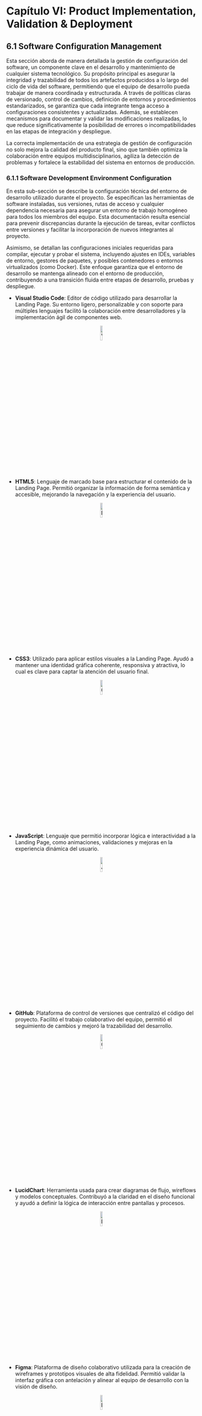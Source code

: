 # Capítulo VI: Product Implementation, Validation & Deployment

## 6.1 Software Configuration Management

Esta sección aborda de manera detallada la gestión de configuración del software, un componente clave en el desarrollo y mantenimiento de cualquier sistema tecnológico. Su propósito principal es asegurar la integridad y trazabilidad de todos los artefactos producidos a lo largo del ciclo de vida del software, permitiendo que el equipo de desarrollo pueda trabajar de manera coordinada y estructurada. A través de políticas claras de versionado, control de cambios, definición de entornos y procedimientos estandarizados, se garantiza que cada integrante tenga acceso a configuraciones consistentes y actualizadas. Además, se establecen mecanismos para documentar y validar las modificaciones realizadas, lo que reduce significativamente la posibilidad de errores o incompatibilidades en las etapas de integración y despliegue.

La correcta implementación de una estrategia de gestión de configuración no solo mejora la calidad del producto final, sino que también optimiza la colaboración entre equipos multidisciplinarios, agiliza la detección de problemas y fortalece la estabilidad del sistema en entornos de producción.

### 6.1.1 Software Development Environment Configuration

En esta sub-sección se describe la configuración técnica del entorno de desarrollo utilizado durante el proyecto. Se especifican las herramientas de software instaladas, sus versiones, rutas de acceso y cualquier dependencia necesaria para asegurar un entorno de trabajo homogéneo para todos los miembros del equipo. Esta documentación resulta esencial para prevenir discrepancias durante la ejecución de tareas, evitar conflictos entre versiones y facilitar la incorporación de nuevos integrantes al proyecto.

Asimismo, se detallan las configuraciones iniciales requeridas para compilar, ejecutar y probar el sistema, incluyendo ajustes en IDEs, variables de entorno, gestores de paquetes, y posibles contenedores o entornos virtualizados (como Docker). Este enfoque garantiza que el entorno de desarrollo se mantenga alineado con el entorno de producción, contribuyendo a una transición fluida entre etapas de desarrollo, pruebas y despliegue.



- **Visual Studio Code**: Editor de código utilizado para desarrollar la Landing Page. Su entorno ligero, personalizable y con soporte para múltiples lenguajes facilitó la colaboración entre desarrolladores y la implementación ágil de componentes web.

<div style="text-align: center;">
  <img src="./assets/visualstudio.png" alt="Visual Studio Code" style="width:10%;"/>
</div>

- **HTML5**: Lenguaje de marcado base para estructurar el contenido de la Landing Page. Permitió organizar la información de forma semántica y accesible, mejorando la navegación y la experiencia del usuario.

<div style="text-align: center;">
  <img src="./assets/html5.png" alt="HTML 5" style="width:10%;"/>
</div>

- **CSS3**: Utilizado para aplicar estilos visuales a la Landing Page. Ayudó a mantener una identidad gráfica coherente, responsiva y atractiva, lo cual es clave para captar la atención del usuario final.

<div style="text-align: center;">
  <img src="./assets/css3.png" alt="CSS 3" style="width:10%;"/>
</div>

- **JavaScript**: Lenguaje que permitió incorporar lógica e interactividad a la Landing Page, como animaciones, validaciones y mejoras en la experiencia dinámica del usuario.

<div style="text-align: center;">
  <img src="./assets/js.png" alt="JavaScript" style="width:10%;"/>
</div>

- **GitHub**: Plataforma de control de versiones que centralizó el código del proyecto. Facilitó el trabajo colaborativo del equipo, permitió el seguimiento de cambios y mejoró la trazabilidad del desarrollo.

<div style="text-align: center;">
  <img src="./assets/github.png" alt="Github" style="width:10%;"/>
</div>

- **LucidChart**: Herramienta usada para crear diagramas de flujo, wireflows y modelos conceptuales. Contribuyó a la claridad en el diseño funcional y ayudó a definir la lógica de interacción entre pantallas y procesos.

<div style="text-align: center;">
  <img src="./assets/lucidchart.png" alt="LucidChart" style="width:10%;"/>
</div>

- **Figma**: Plataforma de diseño colaborativo utilizada para la creación de wireframes y prototipos visuales de alta fidelidad. Permitió validar la interfaz gráfica con antelación y alinear al equipo de desarrollo con la visión de diseño.

<div style="text-align: center;">
  <img src="./assets/figma.png" alt="Figma" style="width:10%;"/>
</div>

- **Android Studio**: Entorno de desarrollo para la aplicación móvil. Proporcionó las herramientas necesarias para programar, depurar, probar y empaquetar la app en dispositivos Android.

<div style="text-align: center;">
  <img src="./assets/androidstudio.png" alt="CSS 3" style="width:10%;"/>
</div>

- **Kotlin**: Lenguaje de programación moderno utilizado para desarrollar la aplicación móvil. Su sintaxis clara y concisa mejoró la eficiencia del código y la productividad del equipo, alineándose con las mejores prácticas de desarrollo en Android.

<div style="text-align: center;">
  <img src="./assets/kotilin.png" alt="Kotlin" style="width:10%;"/>
</div>

- **Trello**: Plataforma de gestión de tareas basada en tableros y tarjetas, utilizada para organizar y hacer seguimiento del progreso del equipo durante el desarrollo del proyecto. Facilitó la planificación de sprints, la asignación de responsabilidades y la visualización del avance en tiempo real, promoviendo una colaboración efectiva y una mejor administración del tiempo.

<div style="text-align: center;">
  <img src="./assets/Trello.png" alt="Trello" style="width:10%;"/>
</div>

- **Angular**: Framework de desarrollo web basado en TypeScript, empleado para construir la interfaz del panel administrativo. Su arquitectura modular, compatibilidad con APIs REST y componentes reutilizables facilitaron el desarrollo de un entorno web responsivo, escalable y mantenible.

<div style="text-align: center;"> <img src="./assets/angular.png" alt="Angular" style="width:10%;"/> </div>

- **NestJS**: Framework progresivo de Node.js utilizado para el desarrollo del backend de la plataforma. Permite estructurar los microservicios de manera modular y escalable, integrando MQTT para la comunicación IoT, REST APIs para el consumo desde Angular y Flutter, y PostgreSQL como base de datos principal.

<div style="text-align: center;"> <img src="./assets/nestjs.png" alt="NestJS" style="width:10%;"/> </div>

- **Node.js y npm**: Entorno de ejecución de JavaScript y su gestor de paquetes, utilizados para instalar dependencias y ejecutar scripts de desarrollo y despliegue tanto del frontend (Angular) como del backend (NestJS).

<div style="text-align: center;"> <img src="./assets/nodejs.png" alt="Node.js" style="width:10%;"/> </div>

- **Postman**: Herramienta de testing de APIs utilizada para validar la comunicación entre el backend y los clientes web/móvil. Permitió automatizar peticiones HTTP, gestionar entornos y realizar pruebas de integración antes del despliegue.

<div style="text-align: center;"> <img src="./assets/postman.png" alt="Postman" style="width:10%;"/> </div>

- **Git**: Sistema de control de versiones distribuido utilizado para el seguimiento de cambios y la colaboración en el código fuente del proyecto. Permitió mantener ramas independientes por módulo (web, móvil, backend) y facilitar la integración continua.

<div style="text-align: center;"> <img src="./assets/git.png" alt="Git" style="width:10%;"/> </div>


Cada una de estas herramientas fue seleccionada estratégicamente para cumplir con los objetivos del proyecto, asegurando una solución tecnológica robusta, escalable y centrada en la experiencia del usuario.

### 6.1.2 Source Code Management

**Repositorio de la Landing Page:**  
Durante el desarrollo de la Landing Page, utilizamos un repositorio centralizado en GitHub para almacenar y gestionar el código fuente del proyecto. Esto permitió el trabajo colaborativo, el control de versiones y la trazabilidad de cambios en el desarrollo.

**Implementación de GitFlow:**  
Para nuestra estrategia de gestión de versiones con Git, nos basamos en el modelo de ramificación propuesto en el artículo _“A successful Git branching model”_ de Vincent Driessen. Adoptamos el enfoque **GitFlow**, el cual proporciona una estructura clara y organizada para el desarrollo colaborativo, facilitando la integración y el mantenimiento del código.

- **Rama Principal (`main`)**: Contiene la versión estable en producción.  
- **Rama de Desarrollo (`develop`)**: Integra los últimos avances y funcionalidades en desarrollo. Actúa como entorno de integración continua.  
- **Rama de Lanzamiento (`release`)**: Utilizada para preparar una nueva versión del producto, permitiendo ajustes finales antes de su despliegue.  
  - Deriva de: `develop`  
  - Se fusiona con: `develop` y `main`  
- **Rama de Características (`feature`)**: Destinada al desarrollo de nuevas funcionalidades específicas del producto.  
  - Deriva de: `develop`  
  - Se fusiona con: `develop`  
- **Rama de Corrección Rápida (`hotfix`)**: Diseñada para aplicar soluciones urgentes a errores críticos detectados en producción.  
  - Deriva de: `main`  
  - Se fusiona con: `develop` y `main`  
- **Rama de Alcance (`scope`)**: Rama personalizada creada para gestionar desarrollos relacionados con un módulo o funcionalidad específica de gran tamaño o impacto. Su objetivo es permitir el aislamiento de tareas que abarquen múltiples ramas `feature`, mejorando la organización y facilitando su integración progresiva.  
  - Deriva de: `develop`  
  - Puede actuar como contenedor de varias `feature`  
  - Se fusiona con: `develop` o `release`, según el caso
  
<div style="text-align: center;">
  <img src="./assets/gitflow.png" alt="Ejemplo ramas Gitflow" style="width:70%;"/>
</div>

**Conventional Commits:**  
Para mantener claridad y consistencia en los mensajes de confirmación (`commits`), adoptamos la convención **Conventional Commits**, la cual estandariza la estructura semántica de cada mensaje, permitiendo una mejor comprensión del historial de cambios y una posible automatización en la generación de changelogs.

**Tipos de mensajes utilizados:**

- `feat`: Incorporación de nuevas funcionalidades.
- `fix`: Corrección de errores o bugs.
- `docs`: Cambios relacionados con la documentación.
- `style`: Ajustes de formato sin impacto funcional.
- `refactor`: Reestructuración del código sin alterar su comportamiento.
- `test`: Adición o modificación de pruebas automatizadas.
- `chore`: Tareas de mantenimiento y configuraciones del entorno.
- `perf`: Mejoras orientadas al rendimiento del sistema.    

### 6.1.3 Source Code Style Guide & Conventions

Para garantizar un código legible, consistente y de fácil mantenimiento, se adoptaron las convenciones propuestas por Google en sus guías oficiales de estilo para HTML/CSS, JavaScript y Kotlin. La aplicación de estos lineamientos facilita el trabajo colaborativo, mejora la comprensión del código entre distintos desarrolladores y reduce significativamente la probabilidad de errores durante el desarrollo y mantenimiento del sistema.

#### Convenciones para HTML/CSS (Google HTML/CSS Style Guide)

Durante la implementación de la Landing Page, se aplicaron las siguientes buenas prácticas recomendadas:

- Declarar siempre el tipo de documento (`<!DOCTYPE html>`) al inicio.
- Usar minúsculas para los nombres de los elementos HTML (`<p>`, `<h1>`, `<section>`, etc.).
- Cerrar correctamente todos los elementos HTML (por ejemplo, `<p></p>`).
- Colocar entre comillas los valores de los atributos (por ejemplo, `<div class="container">`).
- Incluir los atributos `alt`, `width` y `height` en las imágenes para accesibilidad y rendimiento.
- Evitar líneas de código excesivamente largas para facilitar la lectura.
- No omitir el elemento `<title>` dentro del `<head>`.
- Incluir `meta tags` relevantes al inicio del documento, como codificación, viewport y descripciones.

Estas convenciones aseguran una estructura semántica clara y una mejor interpretación por parte de navegadores y motores de búsqueda, además de contribuir a una experiencia de usuario coherente.

#### Convenciones para JavaScript (Google JavaScript Style Guide)

Para el desarrollo de funcionalidades interactivas con JavaScript, se aplicaron las siguientes convenciones:

- Usar notación **camelCase** para nombrar variables y funciones (por ejemplo: `numberArray`, `calculateSum()`).
- Emplear **comillas simples** para definir cadenas de texto (`'Este es un string'`).
- Finalizar todas las sentencias con punto y coma (`;`) para evitar errores de interpretación.
- Evitar el uso de `var` para declarar variables, priorizando `let` o `const` según la necesidad de reasignación.

Estas prácticas ayudan a mantener un estilo uniforme en el código fuente y previenen errores comunes relacionados con el scope, la redeclaración de variables o la gestión de valores dinámicos.

#### Convenciones para Kotlin (Google Kotlin Style Guide)

En el desarrollo de la aplicación móvil, se utilizó **Android Studio** como entorno de desarrollo, y se siguieron las convenciones oficiales para Kotlin propuestas por Google, que permiten escribir código más limpio, expresivo y seguro. Las principales directrices aplicadas fueron:

- Usar **camelCase** para variables, funciones y nombres de métodos (`userName`, `getUserData()`).
- Declarar constantes con `val` y variables mutables con `var` solo cuando sea estrictamente necesario.
- Utilizar nombres significativos, claros y descriptivos para funciones y clases.
- Omitir el punto y coma (`;`) al final de las sentencias, dado que no es necesario en Kotlin.
- Aplicar sangrías de 4 espacios y mantener una estructura clara de bloques.
- Utilizar funciones de extensión, lambdas y expresiones funcionales donde sea apropiado, siguiendo el estilo idiomático de Kotlin.
- Dividir clases largas en archivos separados para mejorar la mantenibilidad y legibilidad del código.

Estas convenciones permitieron desarrollar una aplicación Android robusta, con código fácilmente entendible y adaptable por cualquier miembro del equipo. Además, se favoreció el uso de buenas prácticas modernas en el entorno Android, alineándose con los estándares actuales de la industria.

La aplicación sistemática de estas convenciones fortaleció la calidad del código entregado en todas las capas del proyecto, promoviendo la claridad, la eficiencia y la colaboración efectiva entre los integrantes del equipo.

### 6.1.4 Software Deployment Configuration

#### Landing Page Deplyment
La Landing Page de Dedalus está desarrollada con el framework Angular, utilizando componentes modulares y estilos en Angular Material. El código fuente se mantiene dentro del repositorio `Dedalus_Landing_Page` en la organización `KamaqLabs` (GitHub).
El despliegue se realiza mediante GitHub Actions y GitHub Pages, asegurando una publicación continua (CI/CD) cada vez que se realizan cambios en la rama `develop`.

#### Flujo de Despliegue Automatizado
El proceso automatizado de despliegue está definido dentro del archivo:
`.github/workflows/deploy.yml`
![Workflow github](./assets/workflow.png)
![deploy.yml](./assets/deploy.yml.png)
Cada vez que se realiza un push hacia la rama develop, se ejecuta el flujo con las siguientes etapas:
1. Checkout del repositorio
- El flujo obtiene el código fuente desde la rama develop.
2. Configuración del entorno Node.js
- Se instala Node.js versión 20.19.0, necesaria para ejecutar Angular CLI.
3. Instalación de dependencias
- Se ejecuta el comando npm ci para instalar todas las dependencias del proyecto sin modificar el package-lock.json.
4. Compilación del proyecto Angular
- Se genera la build optimizada para producción mediante: <br>
~~~
npm run build -- --configuration production --base-href="/Dedalus_Landing_Page/"
~~~
- El resultado se almacena en el directorio:<br>
~~~
dist/LandingPage/browser/
~~~
5. Configuración de soporte de rutas
- Se copia el archivo `index.html` como `404.html` dentro de la carpeta `browser` para asegurar el correcto enrutamiento de Angular en GitHub Pages.
6. Publicación automática
- Se usa la acción `JamesIves/github-pages-deploy-action@v4` para publicar el contenido generado en la rama gh-pages.
- La configuración de GitHub Pages en el repositorio está establecida para usar `gh-pages` como rama fuente.

![github actions](./assets/gh-pages.png)

#### Resultado del despliegue 
Una vez finalizado el flujo, GitHub Pages publica automáticamente la última versión compilada del sitio en la siguiente URL: <br>
🔗 [Enlace de landing page desplegada]: https://kamaqlabs.github.io/Dedalus_Landing_Page/
                      
Este proceso elimina la necesidad de desplegar manualmente, garantizando que cada modificación aprobada en la rama `develop` se refleje directamente en la versión pública.

![Landing page deployed](./assets/landing-page-deployed.png)


## 6.2 Landing Page, Services & Applications Implementation
En esta sección se detalla el proceso completo de implementación, pruebas, documentación y despliegue de la Landing Page, los Web Services y las Aplicaciones Móviles. Abarca desde la planificación inicial hasta la entrega final, asegurando que cada componente cumpla con los requisitos establecidos y funcione correctamente.

## 6.2.1 Sprint 1
En esta sección se registra y explica el avance en términos de producto y trabajo colaborativo para el Sprint 1. Durante este sprint, el equipo se enfocará en la implementación de la Landing  y de la web application, asegurando que cumpla con los requisitos establecidos y funcione correctamente.

### 6.2.1.1 Sprint Planning 1  
En esta sección se especifican los aspectos principales del Sprint Planning Meeting. Este encuentro es fundamental para definir los objetivos y tareas del Sprint 1, asegurando que todos los miembros del equipo estén alineados y preparados para comenzar el trabajo. A continuación, se presenta un cuadro resumen del Sprint Planning Meeting, que incluye los puntos clave discutidos y las decisiones tomadas.

| **Sprint #**                       | Sprint 1                                                                                                                                                                                                                                                                                                                                                                                                                                                                                                                                                                                                                                                                      |
|------------------------------------|-------------------------------------------------------------------------------------------------------------------------------------------------------------------------------------------------------------------------------------------------------------------------------------------------------------------------------------------------------------------------------------------------------------------------------------------------------------------------------------------------------------------------------------------------------------------------------------------------------------------------------------------------------------------------------|
| **Sprint Planning Background**     |                                                                                                                                                                                                                                                                                                                                                                                                                                                                                                                                                                                                                                                                               |
| Date                               | 2025-09-23                                                                                                                                                                                                                                                                                                                                                                                                                                                                                                                                                                                                                                                                    |
| Time                               | 16:00 PM                                                                                                                                                                                                                                                                                                                                                                                                                                                                                                                                                                                                                                                                      |
| Location                           | Google Meet Reunion                                                                                                                                                                                                                                                                                                                                                                                                                                                                                                                                                                                                                                                           |
| Prepared by                        | Valentino Cervantes                                                                                                                                                                                                                                                                                                                                                                                                                                                                                                                                                                                                                                                           |
| Attendees (to planning meeting)    | Valentino Cervantes, Miguel Carpio, Mathias Vasquez, Gabriel Braithuaite, Sihuar Ccotarma                                                                                                                                                                                                                                                                                                                                                                                                                                                                                                                                                                                     |
| Sprint n - 1 Review  Summary       | No aplica para este Sprint 1                                                                                                                                                                                                                                                                                                                                                                                                                                                                                                                                                                                                                                                  |
| Sprint n - 1 Retrospective Summary | No aplica para este Sprint 1                                                                                                                                                                                                                                                                                                                                                                                                                                                                                                                                                                                                                                                  |
| **Sprint Goal & User Stories**     |                                                                                                                                                                                                                                                                                                                                                                                                                                                                                                                                                                                                                                                                               |
| Sprint 1 Goal                      | Our focus is on delivering the initial web presence and management interface for the Dedalus Platform, including a responsive landing page and a functional web module for administrators to manage rooms, reservations, and IoT device data. <br> We believe it delivers visibility, credibility, and early digital interaction for potential hotel clients, while providing administrators with the first version of the digital control panel for operational management. <br> This will be confirmed when the landing page is publicly accessible and administrators can successfully log in, create rooms, and visualize basic IoT sensor data from the web application. |
| Sprint 1 Velocity                  |                                                                                                                                                                                                                                                                                                                                                                                                                                                                                                                                                                                                                                                                               |
| Sum of Story Points                |                                                                                                                                                                                                                                                                                                                                                                                                                                                                                                                                                                                                                                                                               |


### 6.2.1.2 Aspect Leaders and Collaborators
En esta sección se especifican los aspectos principales del Sprint Planning Meeting. Este encuentro es fundamental para definir los objetivos y tareas del Sprint 1, asegurando que todos los miembros del equipo estén alineados y preparados para comenzar el trabajo. A continuación, se presenta un cuadro resumen del Sprint Planning Meeting, que incluye los puntos clave discutidos y las decisiones tomadas.


### 6.2.1.3 Sprint Backlog 1  
En esta sección se presenta el Sprint Backlog del Sprint 1, que incluye las tareas y actividades planificadas para el desarrollo de la Landing Page y el avance de nuestro Web Application. Cada tarea está asociada a una User Story específica, lo que permite al equipo realizar un seguimiento del progreso y asegurarse de que se cumplan los objetivos del sprint.

| **Sprint #** | Sprint 1                     |                |                                          |                                                                                                                 |                       |              |        |
|--------------|------------------------------|----------------|------------------------------------------|-----------------------------------------------------------------------------------------------------------------|-----------------------|--------------|--------|
| User Story   |                              | Work Item/Task |                                          |                                                                                                                 |                       |              |        |
| Id           | Title                        | Id             | Title                                    | Description                                                                                                     | Estimation<br>(Hours) | Assined To   | Status |
| US021        | Página inicial               | WI01           | Diseñar la estructura de la Landing Page | Crear un esquema básico de la Landing Page, incluyendo secciones principales y descripción inicial del sistema. | 1                     | Valentino    | Done   |
| US022        | Sección Proyecto             | WI02           | Diseñar la sección “¿Qué es Dedalus?”    | Incluir una descripción de las características principales del sistema.                                         | 1                     | Mathias      | Done   |
| US025        | Llamada a la acción (CTA)    | WI03           | Implementar botón de "Probar ahora"      | Crear un botón que permita a los usuarios ir hacia la aplicación web.                                           | 1                     | Gabriel      | Done   |
| US026        | Sección “About the Product”  | WI04           | Diseñar la sección "About the product"   | Incluir una descripción resumida del producto y sus beneficios.                                                 | 1                     | Sihuar       | Done   |
| US027        | Sección “About the Team”     | WI05           | Diseñar la sección "About the team"      | Incluir una breve descripción de que es Dedalus.                                                                | 1                     | Miguel       | Done   |
| US024        | Sección de planes            | WI06           | Diseñar la sección "Planes de Pago"      | Incluir dos planes de suscripción con precios y características.                                                | 1                     | Miguel       | Done   |
| US028        | Sección “Miembros del grupo” | WI07           | Diseñar la sección "Miembros del grupo"  | Incluir fotos y nombres de los miembros del equipo de desarrollo.                                               | 1                     | Valentino    | Done   |
| US023        | Sección de contacto          | WI08           | Diseñar la sección "Contacto"            | Incluir un formulario de contacto con campos para nombre, correo electrónico, teléfono y mensaje.               | 1                     | Mathias      | Done   |
| US029        | Footer                       | WI09           | Diseñar el footer                        | Incluir un aviso de derechos de autor.                                                                          | 1                     | Gabriel      | Done   |

Screenshot del Sprint Backlog del Sprint 1 en Trello: 

![Sprint Backlog 1](./assets/sprint-backlog-1.png)

Enlace al Sprint Backlog del Sprint 1 en Trello: https://trello.com/c/ecIEDWCF

### 6.2.1.4 Development Evidence for Sprint Review  
En esta sección se explican y presentan los avances en la implementación de los productos de la solución según el alcance del Sprint 1. Durante este sprint, el equipo se ha enfocado en la creación y despliegue de la Landing Page, asi como el avance de nuestra Web Application.

| Repository                          | Branch  | Commit Id | Commit Message                                                                      | Commit Message Body                                                                                                                                                            | Commited on (Date) |
|-------------------------------------|---------|-----------|-------------------------------------------------------------------------------------|--------------------------------------------------------------------------------------------------------------------------------------------------------------------------------|--------------------|
| Anx0123/Dedalus_Landing_Page        | main    | 6a185d8   | Initial commit                                                                      | Initial commit with basic project structure and dependencies.                                                                                                                  | 2025-09-03         |
| KiwiAmenazante/Dedalus_Landing_Page | main    | e9fc982   | Move HTML and CSS files to new locations                                            | Renamed index.html and main.css to new paths and updated the stylesheet link in index.html to reflect the new location. This helps organize assets under the public directory. | 2025-09-2022       | 
| LordSack/Dedalus_Landing_Page       | develop | 1ef8598   | feat: change to angular project                                                     | feat: change to angular project                                                                                                                                                | 2025-09-24         |
| Gabooo04/Dedalus_Landing_Page       | develop | f994716   | feat: update GitHub Actions workflow for deploying Angular app to GitHub Pages      | feat: update GitHub Actions workflow for deploying Angular app to GitHub Pages                                                                                                 | 2025-10-06         |
| KiwiAmenazante/Dedalus-FrontEndApp  | main    | 3e7366    | feat: add dashboard route and session storage service for improved state management | feat: add dashboard route and session storage service for improved state management                                                                                            | 2025-10-05         |
| Dedalus-FrontEndApp                 | main    | 4f6dd38   | feat: updating session storage                                                      | feat: updating session storage                                                                                                                                                 | 2025-10-06         |

Enlace al repositorio: https://github.com/KamaqLabs/Dedalus_Landing_Page

### 6.2.1.5 Testing Suite Evidence for Sprint Review  
Para este sprint, no se han realizado pruebas automatizadas. Sin embargo, se han realizado pruebas manuales para asegurar que la Landing Page y la web application funcionen correctamente y cumplan con los requisitos establecidos.
Se podrían implementar pruebas automatizadas utilizando herramientas como Selenium en futuros sprints, pero por el momento, el equipo ha optado por realizar pruebas manuales para asegurar la calidad del producto.

### 6.2.1.6 Execution Evidence for Sprint Review  
En este Sprint 1, el equipo ha desarrollado y desplegado la Landing Page y la primera version de nuestra Web Application, asegurando que cumpla con los requisitos establecidos y funcione correctamente. A continuación, se presentan las evidencias de ejecución del Sprint 1, que incluyen capturas de pantalla y descripciones de las funcionalidades implementadas.

<br>**Hero Section**: La sección principal de la Landing Page, que incluye una barra de navegación, un título
atractivo, una imagen llamativa y un botón de llamada a la acción.
<br> ![Landing Page Access](/assets/LandingPageMockup1.png)
<br>**About Section**: La sección que proporciona información sobre la aplicación y sus características principales.
Incluye un título, una descripción y una imagen representativa. Además, tiene uan sección sobre el equipo de
desarrollo.
<br> ![Landing Page About Section](/assets/LandingPageMockup2.png)
<br> ![Landing Page About Team Section](/assets/LandingPageMockup3.png)
<br>**Subscriptions Section**: La sección que muestra los diferentes planes de suscripción disponibles para los
usuarios. Incluye un título, una descripción y nuestros dos planes con precios y características.
<br> ![Landing Page Subscriptions Section](/assets/LandingPageMockup4.png)
<br>**Contact Section**: La sección que permite a los usuarios ponerse en contacto con el equipo de desarrollo.
Incluye un formulario de contacto con campos para el nombre, correo electrónico y mensaje.
<br> ![Landing Page Contact Section](/assets/LandingPageMockup5.png)
<br>**Footer Section**: La sección que incluye un aviso de derechos de autor.
<br> ![Landing Page Footer Section](/assets/LandingPageMockup6.png)


Y respecto a la Web Application aqui se puede evidenciar parte del avance que hemos realizado para esta entrega:

![Web Application Evidence](/assets/Mockup1.png)
![Web Application Evidence](/assets/Mockup2.png)
![Web Application Evidence](/assets/Mockup3.png)
![Web Application Evidence](/assets/Mockup4.png)
![Web Application Evidence](/assets/Mockup5.png)


### 6.2.1.7 Services Documentation Evidence for Sprint Review  
Este sprint 1 tuvo como enfoque principal la implementación de la Landing Page y la Web Application, por lo que no se han desarrollado Web Services. La documentación de Endpoints con OpenAPI y los detalles relacionados con Web Services serán relevantes en sprints futuros cuando se aborde la implementación y documentación de estos servicios. 

### 6.2.1.8 Software Deployment Evidence for Sprint Review  
#### Software Deployment Evidence – Landing Page
Durante este Sprint se realizó el despliegue de la Landing Page oficial de la plataforma Dedalus, la cual tiene como propósito presentar la solución al público objetivo (hoteles, resorts y hospedajes boutique) y proporcionar una primera interacción digital con la marca.
El despliegue se efectuó utilizando GitHub Pages como servicio de hosting estático y GitHub Actions como herramienta de automatización continua (CI/CD).
Este proceso permitió garantizar que cada actualización en el repositorio principal se publique automáticamente en el entorno productivo, manteniendo una entrega continua y trazable del producto.
#### Pasos del proceso de Deployment
1. **Creación y configuración del repositorio** 
   - Se creó el repositorio público Dedalus_Landing_Page en GitHub para centralizar el código fuente de la landing.
   - La rama principal (develop) fue configurada como la fuente oficial de despliegue.
   - Se añadieron los archivos esenciales del proyecto (Angular / HTML-CSS / assets / config).
   - Estructura del repositorio: ![Repo Structure](/assets/repo-structure.png)
2. **Configuración de GitHub Pages**
   - En la sección Settings → Pages, se seleccionó la rama gh-pages (generada automáticamente por la acción de despliegue) como fuente del sitio.
   - Se habilitó el dominio del proyecto, generando la URL pública: https://kamaqlabs.github.io/Dedalus_Landing_Page/
   - La visibilidad se configuró como pública para permitir el acceso de los stakeholders y usuarios de prueba.
3. **Automatización mediante GitHub Actions (CI/CD)**
   - Se creó un archivo de flujo de trabajo (.github/workflows/deploy.yml) con la siguiente función:
     - Compilar automáticamente la landing page al hacer push en la rama develop.
     - Generar la carpeta dist/ optimizada para producción.
     - Publicar el contenido en la rama gh-pages de manera automática.
     - Script configurado: ![Deploy Script](/assets/deploy-script.png)
4. **Verificación del despliegue**
   - Se validó el acceso público a la landing desde el navegador.
   - Se comprobó la correcta carga de recursos (imágenes, estilos y scripts).
   - Los resultados de validación fueron satisfactorios: el sitio se muestra correctamente y con tiempo de carga óptimo.
   - Landing Page desplegada: ![Landing Page Deployed](/assets/landing-page-deployed.png)
    
### 6.2.1.9 Team Collaboration Insights during Sprint  
Para el desarrollo de este sprint, el equipo designó a un integrante para el desarrollo de las actividades de implementación de la Landing Page.

GitHub insights del landing page y Web Application:

![insights ](/assets/TeamCollaboration%20Landing.png)
![insights ](/assets/TeamCollaboration%20WebApp.png)

## 6.4 Video About-the-Product